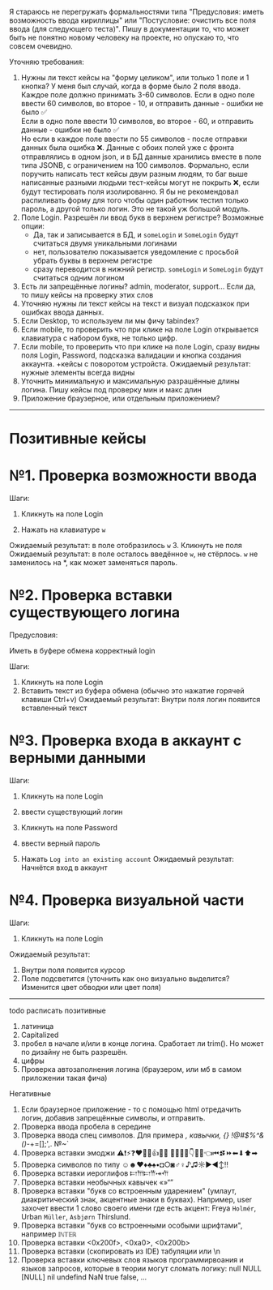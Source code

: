 
Я стараюсь не перегружать формальностями типа "Предусловия: иметь возможность ввода кириллицы" или "Постусловие: очистить все поля ввода (для следующего теста)". Пишу в документации то, что может быть не понятно новому человеку на проекте, но опускаю то, что совсем очевидно. 


Уточняю требования: 
1. Нужны ли текст кейсы на "форму целиком", или только 1 поле и 1 кнопка? У меня был случай, когда в форме было 2 поля ввода. Каждое поле должно принимать 3-60 символов. 
Если в одно поле ввести 60 символов, во второе - 10, и отправить данные - ошибки не было ✅  
Если в одно поле ввести 10 символов, во второе - 60, и отправить данные - ошибки не было ✅  
Но если в каждое поле ввести по 55 символов - после отправки данных была ошибка ❌. Данные с обоих полей уже с фронта отправлялись в одном json, и в БД данные хранились вместе в поле типа JSONB, с ограничением на 100 символов. 
Формально, если поручить написать тест кейсы двум разным людям, то баг выше написанные разными людьми тест-кейсы могут не покрыть ❌, если будут тестировать поля изолированно. Я бы не рекомендовал распиливать форму для того чтобы один работник тестил только пароль, а другой только логин. Это не такой уж большой модуль.
2. Поле Login. Разрешён ли ввод букв в верхнем регистре? Возможные опции:
	 - Да, так и записывается в БД, и `someLogin` и `SomeLogin` будут считаться двумя уникальными логинами
	 - нет, пользователю показывается уведомление с просьбой убрать буквы в верхнем регистре 
	 - сразу переводится в нижний регистр. `someLogin` и `SomeLogin` будут считаться одним логином
3. Есть ли запрещённые логины? admin, moderator, support... Если да, то пишу кейсы на проверку этих слов
4. Уточняю нужны ли текст кейсы на текст и визуал подсказкок при ошибках ввода данных. 
5. Если Desktop, то используем ли мы фичу tabindex? 
6. Если mobile, то проверить что при клике на поле Login открывается клавиатура с набором букв, не только цифр. 
7. Если mobile, то проверить что при клике на поле Login, сразу видны поля Login, Password, подсказка валидации и кнопка создания аккаунта. 
	+кейсы с поворотом устройста. Ожидаемый результат: нужные элементы всегда видны
8. Уточнить минимальную и максимальную разрашённые длины логина. Пишу кейсы под проверку мин и макс длин
9. Приложение браузерное, или отдельным приложением? 

---





# Позитивные кейсы



# №1. Проверка возможности ввода

Шаги:

1. Кликнуть на поле Login

2. Нажать на клавиатуре `w`

Ожидаемый результат: в поле отобразилось `w` 
3. Кликнуть не поля
Ожидаемый результат: в поле осталось введённое `w`, не стёрлось. `w` не заменилось на *, как может заменяться пароль.   



# №2. Проверка вставки существующего логина 

Предусловия: 

Иметь в буфере обмена корректный login

Шаги:

1. Кликнуть на поле Login
2. Вставить текст из буфера обмена (обычно это нажатие горячей клавиши Ctrl+v)
Ожидаемый результат: 
Внутри поля логин появится вставленный текст


# №3. Проверка входа в аккаунт с верными данными 

Шаги:

1. Кликнуть на поле Login

2. ввести существующий логин

3. Кликнуть на поле Password
4. ввести верный пароль 
5. Нажать `Log into an existing account`
Ожидаемый результат: 
Начнётся вход в аккаунт



# №4. Проверка визуальной части 

Шаги:

1. Кликнуть на поле Login

Ожидаемый результат: 

1. Внутри поля появится курсор
2. Поле подсветится (уточнить как оно визуально выделится? Изменится цвет обводки или цвет поля)


---



todo расписать позитивные
1. латиница
2. Capitalized
3. пробел в начале и/или в конце логина. Сработает ли trim(). Но может по дизайну не быть разрешён.
4. цифры
5. Проверка автозаполнения логина (браузером, или мб в самом приложении такая фича)

Негативные
1. Если браузерное приложение - то с помощью html отредачить логин, добавив запрещённые символы, и отправить. 
2. Проверка ввода пробела в середине
3. Проверка ввода спец символов. Для примера _, кавычки, {} !@#$%^&()-_+=[];',. №~\`
4. Проверка вставки эмоджи ⚠️❗⚡❓❤️🚩🔥👍🛫🏁 🔺🔻👆🏻👇👉🏻👈⏮⏫⏬⏩⬅⬇⬆➡	
5. Проверка символов по типу ☺☻♥♦♣♠•◘○◙♂♀♪♫☼►◄↕‼
6. Проверка вставки иероглифов 𐎲𐎠𐎲𐎡𐎽𐎢
7. Проверка вставки необычных кавычек «»“”
8. Проверка вставки "букв со встроенным ударением" (умлаут, диакритический знак, акцентные знаки в буквах). Например, user захочет ввести 1 слово своего имени где есть акцент: Freya `Holmér`, Urban `Müller`, `Asbjørn` Thirslund.
9. Проверка вставки "букв со встроенными особыми шрифтами", например `𝕀ℕ𝕋𝔼ℝ`
10. Проверка вставки <0x200f>, <0xa0>, <0x200b>
11. Проверка вставки (скопировать из IDE) табуляции или \n
12. Проверка вставки ключевых слов языков программирвоания и языков запросов, которые в теории могут сломать логику: null NULL [NULL] nil undefind NaN true false, ...










